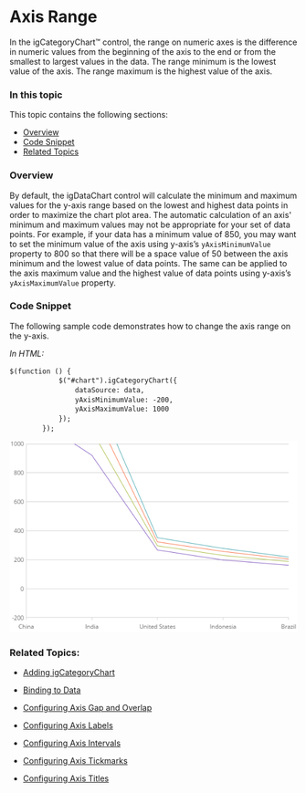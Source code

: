 ﻿<!--
|metadata|
{
    "fileName": "categorychart-configuring-axis-range",
    "controlName": "igCategoryChart",
    "tags": ["API", "CategoryChart", "Axes"]
}
|metadata|
-->

# Axis Range

In the igCategoryChart™ control, the range on numeric axes is the difference in numeric values from the beginning of the axis to the end or from the smallest to largest values in the data. The range minimum is the lowest value of the axis. The range maximum is the highest value of the axis.

### In this topic

This topic contains the following sections:

- [Overview](#overview)
- [Code Snippet](#codesnippet)
- [Related Topics](#relatedtopics)

### <a id="overview"/>Overview
By default, the igDataChart control will calculate the minimum and maximum values for the y-axis range based on the lowest and highest data points in order to maximize the chart plot area. The automatic calculation of an axis' minimum and maximum values may not be appropriate for your set of data points. For example, if your data has a minimum value of 850, you may want to set the minimum value of the axis using y-axis’s `yAxisMinimumValue` property to 800 so that there will be a space value of 50 between the axis minimum and the lowest value of data points. The same can be applied to the axis maximum value and the highest value of data points using y-axis’s `yAxisMaximumValue` property.

### <a id="codesnippet"/>Code Snippet
The following sample code demonstrates how to change the axis range on the y-axis.

*In HTML:*

```html
$(function () {
            $("#chart").igCategoryChart({
                dataSource: data,
                yAxisMinimumValue: -200,
                yAxisMaximumValue: 1000
            });
        });
```

![](images/categorychart-configuring-axis-ranges-01.png)

### <a id="relatedtopics"/> Related Topics:

- [Adding igCategoryChart](igcategorychart-adding.html)

- [Binding to Data](categorychart-binding-to-data.html)

- [Configuring Axis Gap and Overlap](categorychart-configuring-axis-gap-and-overlap.html)

- [Configuring Axis Labels](igcategorychart-axis-labels.html)

- [Configuring Axis Intervals](igcategorychart-axis-intervals.html)

- [Configuring Axis Tickmarks](igcategorychart-axis-tickmarks.html)

- [Configuring Axis Titles](categorychart-configuring-axis-titles.html)